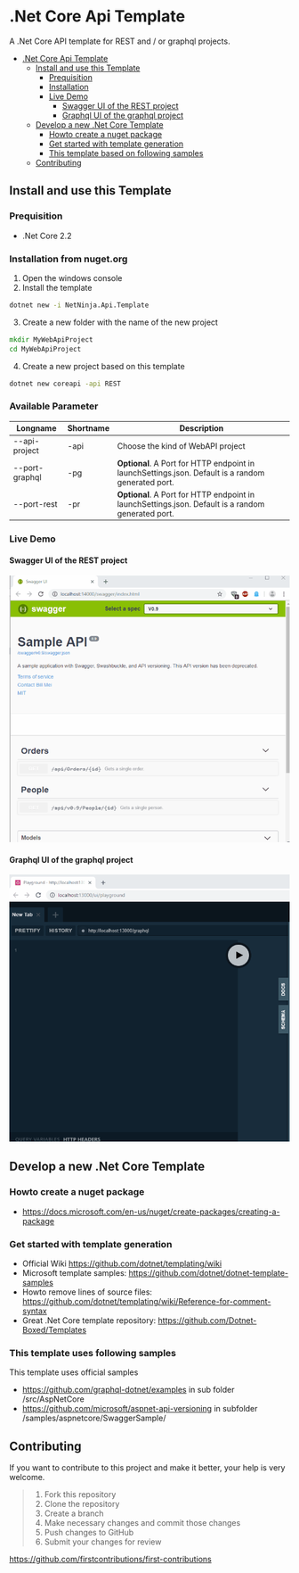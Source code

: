 # .Net Core Api Template
A .Net Core API template for REST and / or graphql projects.

- [.Net Core Api Template](#Net-Core-Api-Template)
  - [Install and use this Template](#Install-and-use-this-Template)
    - [Prequisition](#Prequisition)
    - [Installation](#Installation)
    - [Live Demo](#Live-Demo)
      - [Swagger UI of the REST project](#Swagger-UI-of-the-REST-project)
      - [Graphql UI of the graphql project](#Graphql-UI-of-the-graphql-project)
  - [Develop a new .Net Core Template](#Develop-a-new-Net-Core-Template)
    - [Howto create a nuget package](#Howto-create-a-nuget-package)
    - [Get started with template generation](#Get-started-with-template-generation)
    - [This template based on following samples](#This-template-based-on-following-samples)
  - [Contributing](#Contributing)

## Install and use this Template 

### Prequisition 

* .Net Core 2.2


### Installation from nuget.org
 
1. Open the windows console
2. Install the template

```bat
dotnet new -i NetNinja.Api.Template
```

3. Create a new folder with the name of the new project

```bat
mkdir MyWebApiProject
cd MyWebApiProject
```

4. Create a new project based on this template

```bat
dotnet new coreapi -api REST 
```

 ### Available Parameter

Longname      |Shortname     | Description  
 -------------| -------------|-------------
 --api-project| -api         | Choose the kind of WebAPI project 
  --port-graphql | -pg         | **Optional**. A Port for HTTP endpoint in launchSettings.json. Default is a random generated port.
   --port-rest | -pr         | **Optional**. A Port for HTTP endpoint in launchSettings.json. Default is a random generated port.

### Live Demo

#### Swagger UI of the REST project
![Swagger Demo](/Images/swagger-demo.gif)


#### Graphql UI of the graphql project
![Graphql Demo](/Images/graphql-demo.gif)


## Develop a new .Net Core Template

### Howto create a nuget package
* https://docs.microsoft.com/en-us/nuget/create-packages/creating-a-package

### Get started with template generation

* Official Wiki https://github.com/dotnet/templating/wiki
* Microsoft template samples: https://github.com/dotnet/dotnet-template-samples
* Howto remove lines of source files: https://github.com/dotnet/templating/wiki/Reference-for-comment-syntax
* Great .Net Core template repository: https://github.com/Dotnet-Boxed/Templates
 
### This template uses following samples
 
 This template uses official samples
 * https://github.com/graphql-dotnet/examples in sub folder /src/AspNetCore
 * https://github.com/microsoft/aspnet-api-versioning in subfolder /samples/aspnetcore/SwaggerSample/
 

## Contributing
If you want to contribute to this project and make it better, your help is very welcome.

>1. Fork this repository
>2. Clone the repository
>3. Create a branch
>4. Make necessary changes and commit those changes
>5. Push changes to GitHub
>6. Submit your changes for review

https://github.com/firstcontributions/first-contributions

